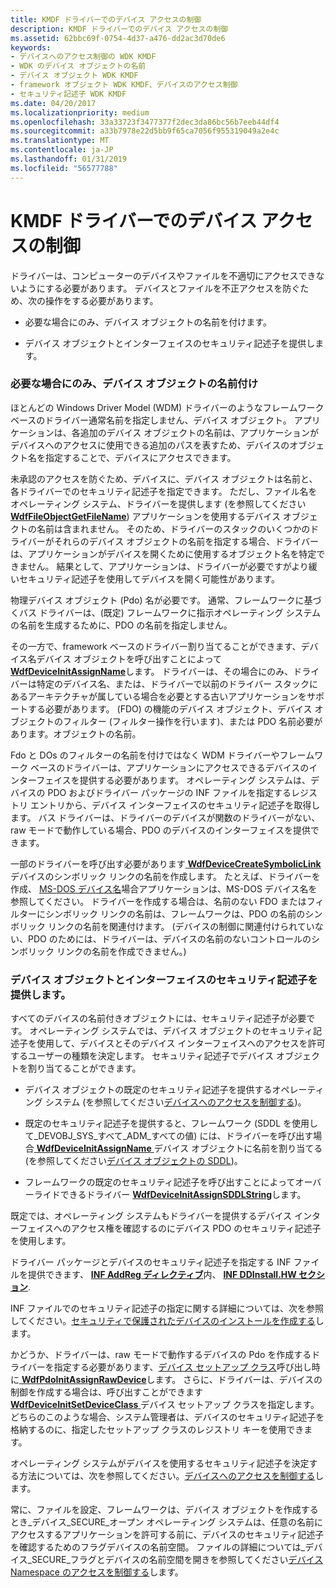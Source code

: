 ```yaml
---
title: KMDF ドライバーでのデバイス アクセスの制御
description: KMDF ドライバーでのデバイス アクセスの制御
ms.assetid: 62bbc69f-0754-4d37-a476-dd2ac3d70de6
keywords:
- デバイスへのアクセス制御の WDK KMDF
- WDK のデバイス オブジェクトの名前
- デバイス オブジェクト WDK KMDF
- framework オブジェクト WDK KMDF、デバイスのアクセス制御
- セキュリティ記述子 WDK KMDF
ms.date: 04/20/2017
ms.localizationpriority: medium
ms.openlocfilehash: 33a33723f3477377f2dec3da86bc56b7eeb44df4
ms.sourcegitcommit: a33b7978e22d5bb9f65ca7056f955319049a2e4c
ms.translationtype: MT
ms.contentlocale: ja-JP
ms.lasthandoff: 01/31/2019
ms.locfileid: "56577788"
---
```

# <a name="controlling-device-access-in-kmdf-drivers"></a>KMDF ドライバーでのデバイス アクセスの制御


ドライバーは、コンピューターのデバイスやファイルを不適切にアクセスできないようにする必要があります。 デバイスとファイルを不正アクセスを防ぐため、次の操作をする必要があります。

-   必要な場合にのみ、デバイス オブジェクトの名前を付けます。

-   デバイス オブジェクトとインターフェイスのセキュリティ記述子を提供します。

### <a href="" id="naming-device-objects-only-when-necessary"></a> 必要な場合にのみ、デバイス オブジェクトの名前付け

ほとんどの Windows Driver Model (WDM) ドライバーのようなフレームワーク ベースのドライバー通常名前を指定しません、デバイス オブジェクト。 アプリケーションは、各追加のデバイス オブジェクトの名前は、アプリケーションがデバイスへのアクセスに使用できる追加のパスを表すため、デバイスのオブジェクト名を指定することで、デバイスにアクセスできます。

未承認のアクセスを防ぐため、デバイスに、デバイス オブジェクトは名前と、各ドライバーでのセキュリティ記述子を指定できます。 ただし、ファイル名をオペレーティング システム、ドライバーを提供します (を参照してください[ **WdfFileObjectGetFileName**](https://msdn.microsoft.com/library/windows/hardware/ff547310)) アプリケーションを使用するデバイス オブジェクトの名前は含まれません。 そのため、ドライバーのスタックのいくつかのドライバーがそれらのデバイス オブジェクトの名前を指定する場合、ドライバーは、アプリケーションがデバイスを開くために使用するオブジェクト名を特定できません。 結果として、アプリケーションは、ドライバーが必要ですがより緩いセキュリティ記述子を使用してデバイスを開く可能性があります。

物理デバイス オブジェクト (Pdo) 名が必要です。 通常、フレームワークに基づくバス ドライバーは、(既定) フレームワークに指示オペレーティング システムの名前を生成するために、PDO の名前を指定しません。

その一方で、framework ベースのドライバー割り当てることができます、デバイス名デバイス オブジェクトを呼び出すことによって[ **WdfDeviceInitAssignName**](https://msdn.microsoft.com/library/windows/hardware/ff546029)します。 ドライバーは、その場合にのみ、ドライバーは特定のデバイス名、または、ドライバーで以前のドライバー スタックにあるアーキテクチャが属している場合を必要とする古いアプリケーションをサポートする必要があります。 (FDO) の機能のデバイス オブジェクト、デバイス オブジェクトのフィルター (フィルター操作を行います)、または PDO 名前必要があります。オブジェクトの名前。

Fdo と DOs のフィルターの名前を付けではなく WDM ドライバーやフレームワーク ベースのドライバーは、アプリケーションにアクセスできるデバイスのインターフェイスを提供する必要があります。 オペレーティング システムは、デバイスの PDO およびドライバー パッケージの INF ファイルを指定するレジストリ エントリから、デバイス インターフェイスのセキュリティ記述子を取得します。 バス ドライバーは、ドライバーのデバイスが関数のドライバーがない、raw モードで動作している場合、PDO のデバイスのインターフェイスを提供できます。

一部のドライバーを呼び出す必要があります[ **WdfDeviceCreateSymbolicLink** ](https://msdn.microsoft.com/library/windows/hardware/ff545939)デバイスのシンボリック リンクの名前を作成します。 たとえば、ドライバーを作成、 [MS-DOS デバイス名](https://msdn.microsoft.com/library/windows/hardware/ff548088)場合アプリケーションは、MS-DOS デバイス名を参照してください。 ドライバーを作成する場合は、名前のない FDO またはフィルターにシンボリック リンクの名前は、フレームワークは、PDO の名前のシンボリック リンクの名前を関連付けます。 (デバイスの制御に関連付けられていない、PDO のためには、ドライバーは、デバイスの名前のないコントロールのシンボリック リンクの名前を作成できません。)

### <a href="" id="providing-security-descriptors-for-device-objects-and-interfaces"></a> デバイス オブジェクトとインターフェイスのセキュリティ記述子を提供します。

すべてのデバイスの名前付きオブジェクトには、セキュリティ記述子が必要です。 オペレーティング システムでは、デバイス オブジェクトのセキュリティ記述子を使用して、デバイスとそのデバイス インターフェイスへのアクセスを許可するユーザーの種類を決定します。 セキュリティ記述子でデバイス オブジェクトを割り当てることができます。

-   デバイス オブジェクトの既定のセキュリティ記述子を提供するオペレーティング システム (を参照してください[デバイスへのアクセスを制御する](https://msdn.microsoft.com/library/windows/hardware/ff542063))。

-   既定のセキュリティ記述子を提供すると、フレームワーク (SDDL を使用して\_DEVOBJ\_SYS\_すべて\_ADM\_すべての値) には、ドライバーを呼び出す場合[ **WdfDeviceInitAssignName** ](https://msdn.microsoft.com/library/windows/hardware/ff546029)デバイス オブジェクトに名前を割り当てる (を参照してください[デバイス オブジェクトの SDDL](https://msdn.microsoft.com/library/windows/hardware/ff563667))。

-   フレームワークの既定のセキュリティ記述子を呼び出すことによってオーバーライドできるドライバー [ **WdfDeviceInitAssignSDDLString**](https://msdn.microsoft.com/library/windows/hardware/ff546035)します。

既定では、オペレーティング システムもドライバーを提供するデバイス インターフェイスへのアクセス権を確認するのにデバイス PDO のセキュリティ記述子を使用します。

ドライバー パッケージとデバイスのセキュリティ記述子を指定する INF ファイルを提供できます、 [ **INF AddReg ディレクティブ**](https://msdn.microsoft.com/library/windows/hardware/ff546320)内、 [ **INF DDInstall.HW セクション**](https://msdn.microsoft.com/library/windows/hardware/ff547330).

INF ファイルでのセキュリティ記述子の指定に関する詳細については、次を参照してください。[セキュリティで保護されたデバイスのインストールを作成する](https://msdn.microsoft.com/library/windows/hardware/ff540212)します。

かどうか、ドライバーは、raw モードで動作するデバイスの Pdo を作成するドライバーを指定する必要があります、[デバイス セットアップ クラス](https://msdn.microsoft.com/library/windows/hardware/ff541509)呼び出し時に[ **WdfPdoInitAssignRawDevice**](https://msdn.microsoft.com/library/windows/hardware/ff548802)します。 さらに、ドライバーは、デバイスの制御を作成する場合は、呼び出すことができます[ **WdfDeviceInitSetDeviceClass** ](https://msdn.microsoft.com/library/windows/hardware/ff546084)デバイス セットアップ クラスを指定します。 どちらのこのような場合、システム管理者は、デバイスのセキュリティ記述子を格納するのに、指定したセットアップ クラスのレジストリ キーを使用できます。

オペレーティング システムがデバイスを使用するセキュリティ記述子を決定する方法については、次を参照してください。[デバイスへのアクセスを制御する](https://msdn.microsoft.com/library/windows/hardware/ff542063)します。

常に、ファイルを設定、フレームワークは、デバイス オブジェクトを作成するとき\_デバイス\_SECURE\_オープン オペレーティング システムは、任意の名前にアクセスするアプリケーションを許可する前に、デバイスのセキュリティ記述子を確認するためのフラグデバイスの名前空間。 ファイルの詳細については\_デバイス\_SECURE\_フラグとデバイスの名前空間を開きを参照してください[デバイス Namespace のアクセスを制御する](https://msdn.microsoft.com/library/windows/hardware/ff542068)します。

 

 





